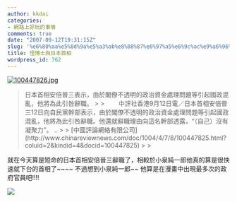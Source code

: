 ```yaml
---
author: kkdai
categories:
- 網路上好玩的事情
comments: true
date: "2007-09-12T19:31:15Z"
slug: '%e6%80%aa%e5%8d%9a%e5%a3%ab%e8%88%87%e6%97%a5%e6%9c%ac%e9%a6%96%e7%9b%b8'
title: 怪博士與日本首相
wordpress_id: 762
---
```


[![100447826.jpg](http://farm2.static.flickr.com/1231/1365871672_6144524ce1.jpg)](http://www.flickr.com/photos/27643002@N00/1365871672/)

<blockquote>日本首相安倍晉三表示，由於閣僚不透明的政治資金處理問題等引起國政混亂，他將為此引咎辭職。
> 
> 　　中評社香港9月12日電／日本首相安倍晉三12日向自民黨幹部表示，由於閣僚不透明的政治資金處理問題等引起國政混亂，他將為此引咎辭職。他還就辭職理由向這名幹部透露，“（自己）沒有凝聚力”。 ..  
> 
> [中國評論網絡有限公司](http://www.chinareviewnews.com/doc/1004/4/7/8/100447825.html?coluid=2&kindid=4&docid=100447825)
> 
> </blockquote>

就在今天算是短命的日本首相安倍晉三辭職了，相較於小泉純一郎他真的算是很快速就下台的首相了~~~~ 不過想到小泉純一郎~~ 他算是在漫畫中出現最多次的政府官員吧!!!!  

![](http://farm1.static.flickr.com/127/409022705_0dca16a983.jpg)
